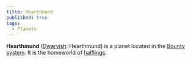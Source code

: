```yaml
---
title: Hearthmund
published: true
tags:
  - Planets
---
```


**Hearthmund** ([Dwarvish](/compendium/Dwarvish): <span className="font-dwarvish">Hearthmund</span>) is a planet located in the [Bounty system](/compendium/Bounty). It is the homeworld of [halflings](/compendium/Halfling).
